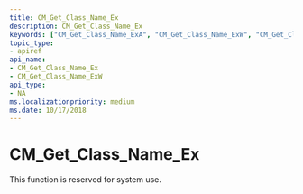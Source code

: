 ```yaml
---
title: CM_Get_Class_Name_Ex
description: CM_Get_Class_Name_Ex
keywords: ["CM_Get_Class_Name_ExA", "CM_Get_Class_Name_ExW", "CM_Get_Class_Name_Ex Device and Driver Installation"]
topic_type:
- apiref
api_name:
- CM_Get_Class_Name_Ex
- CM_Get_Class_Name_ExW
api_type:
- NA
ms.localizationpriority: medium
ms.date: 10/17/2018
---
```


# CM_Get_Class_Name_Ex

This function is reserved for system use.
